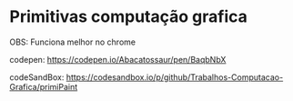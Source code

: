 # Primitivas computação grafica

OBS: Funciona melhor no chrome

codepen: https://codepen.io/Abacatossaur/pen/BaqbNbX

codeSandBox: https://codesandbox.io/p/github/Trabalhos-Computacao-Grafica/primiPaint
